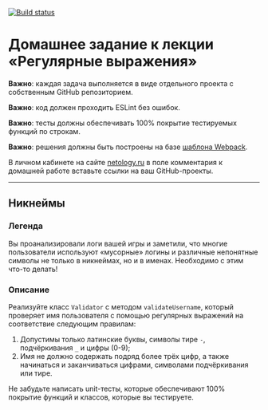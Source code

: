 [![Build status](https://ci.appveyor.com/api/projects/status/cdmu4mp4hojda7hf?svg=true)](https://ci.appveyor.com/project/LyudmilaLushchik/hw-regex-nicknames)

# Домашнее задание к лекции «Регулярные выражения»

**Важно**: каждая задача выполняется в виде отдельного проекта с собственным GitHub репозиторием.

**Важно**: код должен проходить ESLint без ошибок.

**Важно**: тесты должны обеспечивать 100% покрытие тестируемых функций по строкам.

**Важно**: решения должны быть построены на базе [шаблона Webpack](https://github.com/netology-code/ajs-homeworks/tree/ajs8/ci-template).

В личном кабинете на сайте [netology.ru](http://netology.ru/) в поле комментария к домашней работе вставьте ссылки на ваш GitHub-проекты.

---

## Никнеймы

### Легенда

Вы проанализировали логи вашей игры и заметили, что многие пользователи используют «мусорные» логины и различные непонятные символы не только в никнеймах, но и в именах. Необходимо с этим что-то делать! 

### Описание

Реализуйте класс `Validator` с методом `validateUsername`, который проверяет имя пользователя с помощью регулярных выражений на соответствие следующим правилам:
1. Допустимы только латинские буквы, символы тире `-`, подчёркивания `_` и цифры (0-9);
1. Имя не должно содержать подряд более трёх цифр, а также начинаться и заканчиваться цифрами, символами подчёркивания или тире.

Не забудьте написать unit-тесты, которые обеспечивают 100% покрытие функций и классов, которые вы тестируете.

